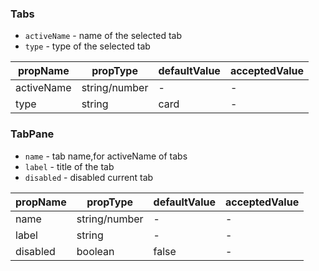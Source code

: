 ### Tabs

* `activeName` \- name of the selected tab
* `type` \- type of the selected tab

|  propName  | propType | defaultValue | acceptedValue |
| ---------- | -------- | ------------ | ------------- |
| activeName | string/number | -       | -             |
| type | string | card       | -             |

### TabPane

* `name` \- tab name,for activeName of tabs
* `label` \- title of the tab 
* `disabled` \- disabled current tab

|  propName  | propType | defaultValue | acceptedValue |
| ---------- | -------- | ------------ | ------------- |
| name       | string/number | -       | -             |
| label      | string   | -            | -             |
| disabled   | boolean  | false        | -             |
